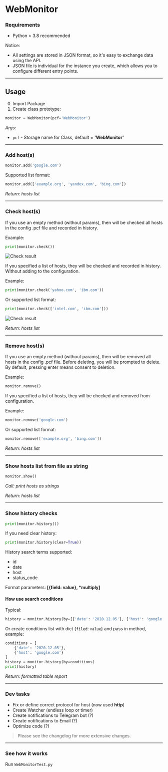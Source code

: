 # WebMonitor

### Requirements
* Python > 3.8 recommended

Notice:
* All settings are stored in JSON format, so it's easy to exchange data using the API.
* JSON file is individual for the instance you create, which allows you to configure different entry points.

---

## Usage
0. Import Package 
0. Create class prototype:
```python
monitor = WebMonitor(pcf='WebMonitor')
```

*Args:*
- `pcf` - Storage name for Class, default = __'WebMonitor'__
---

### Add host(s)
```python
monitor.add('google.com')
```
Supported list format:
```python
monitor.add(['example.org', 'yandex.com', 'bing.com'])
```
*Return: hosts list*

---

### Check host(s)

If you use an empty method (without params), then will be checked all hosts in the config .pcf file and recorded in history.

Example:
```python
print(monitor.check())
```

![Check result](https://i.imgur.com/a5vKPky.png)

If you specified a list of hosts, they will be checked and recorded in history. 
Without adding to the configuration.

Example:
```python
print(monitor.check('yahoo.com', 'ibm.com'))
```
Or supported list format:
```python
print(monitor.check(['intel.com', 'ibm.com']))
```

![Check result](https://i.imgur.com/8mvDUcZ.png)

*Return: hosts list*

---

### Remove host(s)

If you use an empty method (without params), then will be removed all hosts in the config .pcf file.
Before deleting, you will be prompted to delete. By default, pressing enter means consent to deletion.

Example: 
```python
monitor.remove()
```

If you specified a list of hosts, they will be checked and removed from configuration.

Example: 
```python
monitor.remove('google.com')
```
Or supported list format:
```python
monitor.remove(['example.org', 'bing.com'])
```
*Return: hosts list*

---

### Show hosts list from file as string

```python
monitor.show()
```

*Call: print hosts as strings*

*Return: hosts list*

---

### Show history checks

```python
print(monitor.history())
```

If you need clear history:
```python
print(monitor.history(clear=True))
```


History search terms supported:
* id
* date
* host
* status_code

Format parameters: __[{field: value}, *multiply]__

#### How use search conditions
Typical:
```python
history = monitor.history(by=[{'date': '2020.12.05'}, {'host': 'google.com'}])
```
Or create conditions list with dict {`filed`: `value`} and pass in method, example:
```python
conditions = [
    {'date': '2020.12.05'}, 
    {'host': 'google.com'}
]
history = monitor.history(by=conditions)
print(history)
```

*Return: formatted table report*

---

### Dev tasks
* Fix or define correct protocol for host (now used __http__)
* Create Watcher (endless loop or timer)
* Create notifications to Telegram bot (?)
* Create notifications to Email (?)
* Optimize code (?)

> Please see the changelog for more extensive changes.

---

### See how it works
Run `WebMonitorTest.py`